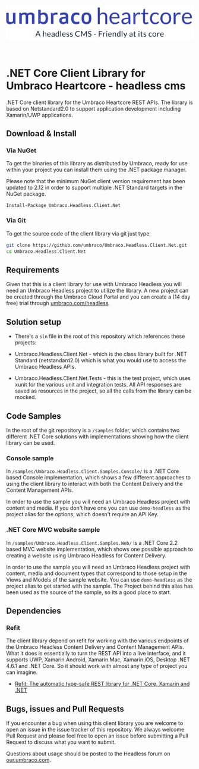 <p align="center">
  <img src="img/logo.png" alt="Umbraco Heartcore Logo" />
</p>

<br>

# .NET Core Client Library for Umbraco Heartcore - headless cms

.NET Core client library for the Umbraco Heartcore REST APIs.
The library is based on Netstandard2.0 to support application development including Xamarin/UWP applications.

## Download & Install

### Via NuGet

To get the binaries of this library as distributed by Umbraco, ready for use within your project you can install them using the .NET package manager.

Please note that the minimum NuGet client version requirement has been updated to 2.12 in order to support multiple .NET Standard targets in the NuGet package.

```
Install-Package Umbraco.Headless.Client.Net
```

### Via Git

To get the source code of the client library via git just type:

```bash
git clone https://github.com/umbraco/Umbraco.Headless.Client.Net.git
cd Umbraco.Headless.Client.Net
```

## Requirements

Given that this is a client library for use with Umbraco Headless you will need an Umbraco Headless project to utilize the library. A new project can be created through the Umbraco Cloud Portal and you can create a (14 day free) trial through [umbraco.com/headless](https://umbraco.com/headless).

## Solution setup

* There's a `sln` file in the root of this repository which references these projects:

* Umbraco.Headless.Client.Net - which is the class library built for .NET Standard (netstandard2.0) which is what you would use to access the Umbraco Headless APIs.
* Umbraco.Headless.Client.Net.Tests - this is the test project, which uses xunit for the various unit and integration tests. All API responses are saved as resources in the project, so all the calls from the library can be mocked.

## Code Samples

In the root of the git repository is a `/samples` folder, which contains two different .NET Core solutions with implementations showing how the client library can be used.

### Console sample

In `/samples/Umbraco.Headless.Client.Samples.Console/` is a .NET Core based Console implementation, which shows a few different approaches to using the client library to interact with both the Content Delivery and the Content Management APIs.

In order to use the sample you will need an Umbraco Headless project with content and media. If you don't have one you can use `demo-headless` as the project alias for the options, which doesn't require an API Key.

### .NET Core MVC website sample

In `/samples/Umbraco.Headless.Client.Samples.Web/` is a .NET Core 2.2 based MVC website implementation, which shows one possible approach to creating a website using Umbraco Headless for Content Delivery.

In order to use the sample you will need an Umbraco Headless project with content, media and document types that correspond to those setup in the Views and Models of the sample website. You can use `demo-headless` as the project alias to get started with the sample. The Project behind this alias has been used as the source of the sample, so its a good place to start.

## Dependencies

### Refit

The client library depend on refit for working with the various endpoints of the Umbraco Headless Content Delivery and Content Management APIs. What it does is essentially to turn the REST API into a live interface, and it supports UWP, Xamarin.Android, Xamarin.Mac, Xamarin.iOS, Desktop .NET 4.6.1 and .NET Core. So it should work with almost any type of project you can imagine.

- [Refit: The automatic type-safe REST library for .NET Core, Xamarin and .NET](https://github.com/reactiveui/refit/)

## Bugs, issues and Pull Requests

If you encounter a bug when using this client library you are welcome to open an issue in the issue tracker of this repository. We always welcome Pull Request and please feel free to open an issue before submitting a Pull Request to discuss what you want to submit.

Questions about usage should be posted to the Headless forum on [our.umbraco.com](https://our.umbraco.com).
